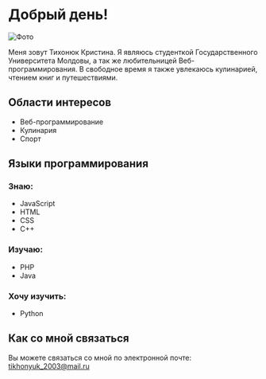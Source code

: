 # Добрый день!

![Фото]([[https://vesti42.ru/wp-content/uploads/2023/08/anime.jpg](https://www.google.com/url?sa=i&url=https%3A%2F%2Fvesti42.ru%2Fnovosti-so-vsego-sveta%2Fanime-avatarki-dlya-sozdaniya-svoego-stilya-v-internete%2F&psig=AOvVaw3EE-aeG8BPBZNxjCZsylug&ust=1711462219349000&source=images&cd=vfe&opi=89978449&ved=0CBIQjRxqFwoTCIC076S-j4UDFQAAAAAdAAAAABAE)])

Меня зовут Тихонюк Кристина. Я являюсь  студенткой Государственного Университета Молдовы, а так же любительницей Веб-программирования. В свободное время я также увлекаюсь кулинарией, чтением книг и путешествиями.

## Области интересов
- Веб-программирование
- Кулинария
- Спорт

## Языки программирования
### Знаю:
- JavaScript
- HTML
- CSS
- C++

### Изучаю:
- PHP
- Java
  

### Хочу изучить:
- Python

## Как со мной связаться
Вы можете связаться со мной по электронной почте: tikhonyuk_2003@mail.ru


